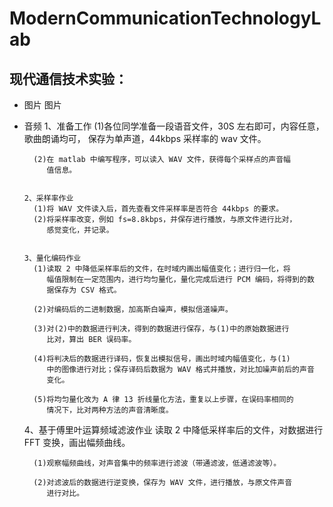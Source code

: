 # ModernCommunicationTechnologyLab
## 现代通信技术实验：
- 图片
      图片
- 音频
      1、准备工作
        (1)各位同学准备一段语音文件，30S 左右即可，内容任意，歌曲朗诵均可，
           保存为单声道，44kbps 采样率的 wav 文件。
           
        (2)在 matlab 中编写程序，可以读入 WAV 文件，获得每个采样点的声音幅
           值信息。
           
           
      2、采样率作业
        (1)将 WAV 文件读入后，首先查看文件采样率是否符合 44kbps 的要求。
        (2)将采样率改变，例如 fs=8.8kbps，并保存进行播放，与原文件进行比对，
           感觉变化，并记录。
           
           
      3、量化编码作业
        (1)读取 2 中降低采样率后的文件，在时域内画出幅值变化；进行归一化，将
           幅值限制在一定范围内，进行均匀量化，量化完成后进行 PCM 编码，将得到的数
           据保存为 CSV 格式。
           
        (2)对编码后的二进制数据，加高斯白噪声，模拟信道噪声。
        
        (3)对(2)中的数据进行判决，得到的数据进行保存，与(1)中的原始数据进行
           比对，算出 BER 误码率。
           
        (4)将判决后的数据进行译码，恢复出模拟信号，画出时域内幅值变化，与(1)
           中的图像进行对比；保存译码后数据为 WAV 格式并播放，对比加噪声前后的声音
           变化。
           
        (5)将均匀量化改为 A 律 13 折线量化方法，重复以上步骤，在误码率相同的
           情况下，比对两种方法的声音清晰度。
           
           
  4、基于傅里叶运算频域滤波作业
           读取 2 中降低采样率后的文件，对数据进行 FFT 变换，画出幅频曲线。
           
        (1)观察幅频曲线，对声音集中的频率进行滤波（带通滤波，低通滤波等）。
        
        (2)对滤波后的数据进行逆变换，保存为 WAV 文件，进行播放，与原文件声音
           进行对比。
